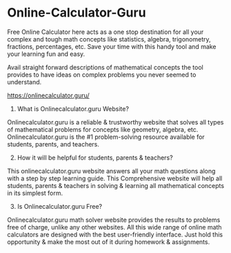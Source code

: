 # Online-Calculator-Guru

Free Online Calculator here acts as a one stop destination for all your complex and tough math concepts like statistics, algebra, trigonometry, fractions, percentages, etc. Save your time with this handy tool and make your learning fun and easy.

Avail straight forward descriptions of mathematical concepts the tool provides to have ideas on complex problems you never seemed to understand.

https://onlinecalculator.guru/

1. What is Onlinecalculator.guru Website?

Onlinecalculator.guru is a reliable & trustworthy website that solves all types of mathematical problems for concepts like geometry, algebra, etc. Onlinecalculator.guru is the #1 problem-solving resource available for students, parents, and teachers.

2. How it will be helpful for students, parents & teachers?

This onlinecalculator.guru website answers all your math questions along with a step by step learning guide. This Comprehensive website will help all students, parents & teachers in solving & learning all mathematical concepts in its simplest form.

3. Is Onlinecalculator.guru Free?

Onlinecalculator.guru math solver website provides the results to problems free of charge, unlike any other websites. All this wide range of online math calculators are designed with the best user-friendly interface. Just hold this opportunity & make the most out of it during homework & assignments.
